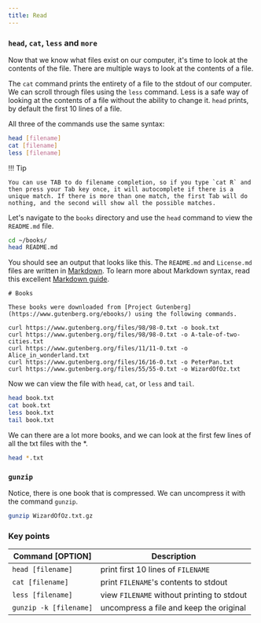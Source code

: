 ```yaml
---
title: Read
---
```



### `head`, `cat`, `less` and `more`

Now that we know what files exist on our computer, it's time to look at the contents of the file. There are multiple ways to look at the contents of a file. 

The `cat` command prints the entirety of a file to the stdout of our computer. We can scroll through files using the `less` command. Less is a safe way of looking at the contents of a file without the ability to change it. `head` prints, by default the first 10 lines of a file.


All three of the commands use the same syntax:

```bash
head [filename]
cat [filename]
less [filename]
```



!!! Tip

    You can use TAB to do filename completion, so if you type `cat R` and then press your Tab key once, it will autocomplete if there is a unique match. If there is more than one match, the first Tab will do nothing, and the second will show all the possible matches.



Let's navigate to the `books` directory and use the `head` command to view the `README.md` file. 

```bash
cd ~/books/
head README.md
```

You should see an output that looks like this. The `README.md` and `License.md` files are written in [Markdown](https://en.wikipedia.org/wiki/Markdown). To learn more about Markdown syntax, read this excellent [Markdown guide](https://github.com/adam-p/markdown-here/wiki/Markdown-Cheatsheet).

``` 
# Books

These books were downloaded from [Project Gutenberg](https://www.gutenberg.org/ebooks/) using the following commands. 

curl https://www.gutenberg.org/files/98/98-0.txt -o book.txt
curl https://www.gutenberg.org/files/98/98-0.txt -o A-tale-of-two-cities.txt
curl https://www.gutenberg.org/files/11/11-0.txt -o Alice_in_wonderland.txt
curl https://www.gutenberg.org/files/16/16-0.txt -o PeterPan.txt
curl https://www.gutenberg.org/files/55/55-0.txt -o WizardOfOz.txt
```


Now we can view the file with `head`, `cat`, or `less` and `tail`. 

```bash
head book.txt
cat book.txt
less book.txt
tail book.txt
```


We can there are a lot more books, and we can look at the first few lines of all the txt files with the *. 

```bash
head *.txt
```

### `gunzip`

Notice, there is one book that is compressed. We can uncompress it with the command `gunzip`.

```bash
gunzip WizardOfOz.txt.gz
```

### Key points

| Command [OPTION] | Description |
| -------- | -------- | 
|`head [filename]` | print first 10 lines of  `FILENAME` | 
|`cat [filename]`| print `FILENAME`'s contents to stdout|
|`less [filename]`|view `FILENAME` without printing  to stdout |
|`gunzip -k [filename]` | uncompress a file and keep the original |

